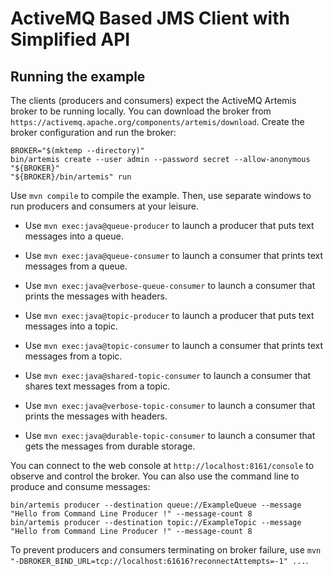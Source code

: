 # ActiveMQ Based JMS Client with Simplified API

## Running the example

The clients (producers and consumers) expect the ActiveMQ Artemis broker to be running locally.
You can download the broker from `https://activemq.apache.org/components/artemis/download`.
Create the broker configuration and run the broker:

```shell
BROKER="$(mktemp --directory)"
bin/artemis create --user admin --password secret --allow-anonymous "${BROKER}"
"${BROKER}/bin/artemis" run
```

Use `mvn compile` to compile the example.
Then, use separate windows to run producers and consumers at your leisure.

- Use `mvn exec:java@queue-producer` to launch a producer that puts text messages into a queue.
- Use `mvn exec:java@queue-consumer` to launch a consumer that prints text messages from a queue.
- Use `mvn exec:java@verbose-queue-consumer` to launch a consumer that prints the messages with headers.

- Use `mvn exec:java@topic-producer` to launch a producer that puts text messages into a topic.
- Use `mvn exec:java@topic-consumer` to launch a consumer that prints text messages from a topic.
- Use `mvn exec:java@shared-topic-consumer` to launch a consumer that shares text messages from a topic.
- Use `mvn exec:java@verbose-topic-consumer` to launch a consumer that prints the messages with headers.
- Use `mvn exec:java@durable-topic-consumer` to launch a consumer that gets the messages from durable storage.

You can connect to the web console at `http://localhost:8161/console` to observe and control the broker.
You can also use the command line to produce and consume messages:

```shell
bin/artemis producer --destination queue://ExampleQueue --message "Hello from Command Line Producer !" --message-count 8
bin/artemis producer --destination topic://ExampleTopic --message "Hello from Command Line Producer !" --message-count 8
```

To prevent producers and consumers terminating on broker failure, use
`mvn "-DBROKER_BIND_URL=tcp://localhost:61616?reconnectAttempts=-1" ...`.
